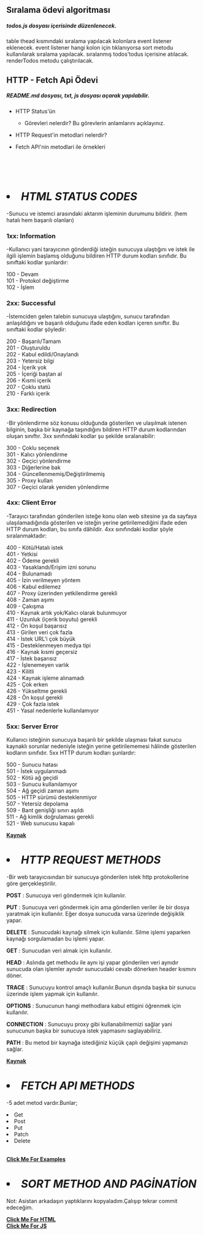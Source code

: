 ## Sıralama ödevi algoritması
##### todos.js dosyası içerisinde düzenlenecek.
table thead kısmındaki sıralama yapılacak kolonlara event listener eklenecek.
event listener hangi kolon için tıklanıyorsa sort metodu kullanılarak sıralama yapılacak.
sıralanmış todos'todus içerisine atılacak.
renderTodos metodu çalıştırılacak.


## HTTP - Fetch Api Ödevi

##### README.md dosyası, txt, js dosyası açarak yapılabilir.

* HTTP Status'ün 
  * Görevleri nelerdir? Bu görevlerin anlamlarını açıklayınız.
   
* HTTP Request'in metodlari  nelerdir? 
  
*  Fetch API'nin metodlari ile örnekleri

<!-------------------------------------------------------------->

<br><br><br>

# <li> ***HTML STATUS CODES***

-Sunucu ve istemci arasındaki aktarım işleminin durumunu bildirir. (hem hatalı hem başarılı olanları)

 ### **1xx: Information**

 -Kullanıcı yani tarayıcının gönderdiği isteğin sunucuya ulaştığını ve istek ile ilgili işlemin başlamış olduğunu bildiren HTTP durum kodları sınıfıdır. Bu sınıftaki kodlar şunlardır:

100 - Devam <br>
101 - Protokol değiştirme <br>
102 - İşlem

 ### **2xx: Successful**

-İstemciden gelen talebin sunucuya ulaştığını, sunucu tarafından anlaşıldığını ve başarılı olduğunu ifade eden kodları içeren sınıftır. Bu sınıftaki kodlar şöyledir:

200 - Başarılı/Tamam <br>
201 - Oluşturuldu <br>
202 - Kabul edildi/Onaylandı <br>
203 - Yetersiz bilgi <br>
204 - İçerik yok <br>
205 - İçeriği baştan al <br>
206 - Kısmi içerik <br>
207 - Çoklu statü <br>
210 - Farklı içerik

### **3xx: Redirection**

-Bir yönlendirme söz konusu olduğunda gösterilen ve ulaşılmak istenen bilginin, başka bir kaynağa taşındığını bildiren HTTP durum kodlarından oluşan sınıftır. 3xx sınıfındaki kodlar şu şekilde sıralanabilir:

300 - Çoklu seçenek<br>
301 - Kalıcı yönlendirme<br>
302 - Geçici yönlendirme<br>
303 - Diğerlerine bak<br>
304 - Güncellenmemiş/Değiştirilmemiş<br>
305 - Proxy kullan<br>
307 - Geçici olarak yeniden yönlendirme


### **4xx: Client Error**

-Tarayıcı tarafından gönderilen isteğe konu olan web sitesine ya da sayfaya ulaşılamadığında gösterilen ve isteğin yerine getirilemediğini ifade eden HTTP durum kodları, bu sınıfa dâhildir. 4xx sınıfındaki kodlar şöyle sıralanmaktadır:

400 - Kötü/Hatalı istek<br>
401 - Yetkisi<br>
402 - Ödeme gerekli<br>
403 - Yasaklandı/Erişim izni sorunu<br>
404 - Bulunamadı<br>
405 - İzin verilmeyen yöntem<br>
406 - Kabul edilemez<br>
407 - Proxy üzerinden yetkilendirme gerekli<br>
408 - Zaman aşımı<br>
409 - Çakışma<br>
410 - Kaynak artık yok/Kalıcı olarak bulunmuyor<br>
411 - Uzunluk (içerik boyutu) gerekli<br>
412 - Ön koşul başarısız<br>
413 - Girilen veri çok fazla<br>
414 - İstek URL’i çok büyük<br>
415 - Desteklenmeyen medya tipi<br>
416 - Kaynak kısmi geçersiz<br>
417 - İstek başarısız<br>
422 - İşlenemeyen varlık<br>
423 - Kilitli<br>
424 - Kaynak işleme alınamadı<br>
425 - Çok erken<br>
426 - Yükseltme gerekli<br>
428 - Ön koşul gerekli<br>
429 - Çok fazla istek<br>
451 - Yasal nedenlerle kullanılamıyor<br>

### **5xx: Server Error**

Kullanıcı isteğinin sunucuya başarılı bir şekilde ulaşması fakat sunucu kaynaklı sorunlar nedeniyle isteğin yerine getirilememesi hâlinde gösterilen kodların sınıfıdır. 5xx HTTP durum kodları şunlardır:

500 - Sunucu hatası<br>
501 - İstek uygulanmadı<br>
502 - Kötü ağ geçidi<br>
503 - Sunucu kullanılamıyor<br>
504 - Ağ geçidi zaman aşımı<br>
505 - HTTP sürümü desteklenmiyor<br>
507 - Yetersiz depolama<br>
509 - Bant genişliği sınırı aşıldı<br>
511 - Ağ kimlik doğrulaması gerekli<br>
521 - Web sunucusu kapalı<br>

 [**Kaynak**](https://www.w3schools.com/tags/ref_httpmessages.asp)

# <li> ***HTTP REQUEST METHODS***

-Bir web tarayıcısından bir sunucuya gönderilen istek http protokollerine göre gerçekleştirilir.

**POST** : Sunucuya veri göndermek için kullanılır.

**PUT** : Sunucuya veri göndermek için ama gönderilen veriler ile bir dosya yaratmak için kullanılır. Eğer dosya sunucuda varsa üzerinde değişiklik yapar.

**DELETE** : Sunucudaki kaynağı silmek için kullanılır. Silme işlemi yaparken kaynağı sorgulamadan bu işlemi yapar.

**GET** : Sunucudan veri almak için kullanılır.

**HEAD** : Aslında get methodu ile aynı işi yapar gönderilen veri aynıdır sunucuda olan işlemler aynıdır sunucudaki cevabı dönerken header kısmını döner.

**TRACE** : Sunucuyu kontrol amaçlı kullanılır.Bunun dışında başka bir sunucu üzerinde işlem yapmak için kullanılır.

**OPTIONS** : Sunucunun hangi methodlara kabul ettigini öğrenmek için kullanılır.

**CONNECTION** : Sunucuyu proxy gibi kullanabilmemizi sağlar yani sunucunun başka bir sunucuya istek yapmasını saglayabiliriz.

**PATH** : Bu metod bir kaynağa istediğiniz küçük çaplı değişimi yapmanızı sağlar.

[**Kaynak**]( https://developer.mozilla.org/en-US/docs/Web/HTTP/Methods
)
 

# <li> ***FETCH API METHODS*** 

-5 adet metod vardır.Bunlar;
<li>Get
<li>Post
<li>Put
<li>Patch
<li>Delete
<br><br>

[**Click Me For Examples**](./js/about.js)


# <li> ***SORT METHOD AND PAGİNATİON*** 
Not: Asistan arkadaşın yaptıklarını kopyaladım.Çalışıp tekrar commit edeceğim.

[**Click Me For HTML**](todos.html) <br>
[**Click Me For JS**](./js/todos.js)